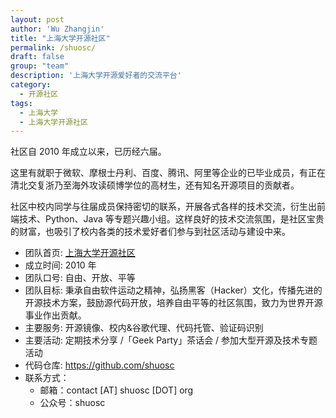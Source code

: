 ```yaml
---
layout: post
author: 'Wu Zhangjin'
title: "上海大学开源社区"
permalink: /shuosc/
draft: false
group: "team"
description: '上海大学开源爱好者的交流平台'
category:
  - 开源社区
tags:
  - 上海大学
  - 上海大学开源社区
---
```


社区自 2010 年成立以来，已历经六届。

这里有就职于微软、摩根士丹利、百度、腾讯、阿里等企业的已毕业成员，有正在清北交复浙乃至海外攻读硕博学位的高材生，还有知名开源项目的贡献者。

社区中校内同学与往届成员保持密切的联系，开展各式各样的技术交流，衍生出前端技术、Python、Java 等专题兴趣小组。这样良好的技术交流氛围，是社区宝贵的财富，也吸引了校内各类的技术爱好者们参与到社区活动与建设中来。

* 团队首页: [上海大学开源社区](http://www.shuosc.org)
* 成立时间: 2010 年
* 团队口号: 自由、开放、平等
* 团队目标: 秉承自由软件运动之精神，弘扬黑客（Hacker）文化，传播先进的开源技术方案，鼓励源代码开放，培养自由平等的社区氛围，致力为世界开源事业作出贡献。
* 主要服务: 开源镜像、校内&谷歌代理、代码托管、验证码识别
* 主要活动: 定期技术分享 /「Geek Party」茶话会 / 参加大型开源及技术专题活动
* 代码仓库: <https://github.com/shuosc>
* 联系方式：
  * 邮箱：contact [AT] shuosc [DOT] org
  * 公众号：shuosc
